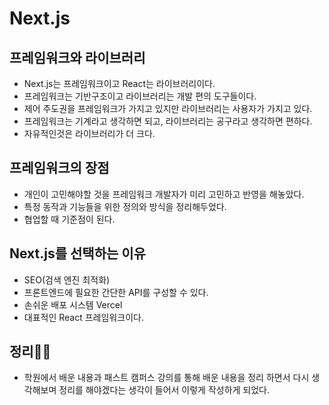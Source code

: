 # Next.js

## 프레임워크와 라이브러리
- Next.js는 프레임워크이고 React는 라이브러리이다.
- 프레임워크는 기반구조이고 라이브러리는 개발 편의 도구들이다.
- 제어 주도권을 프레임워크가 가지고 있지만 라이브러리는 사용자가 가지고 있다.
- 프레임워크는 기계라고 생각하면 되고, 라이브러리는 공구라고 생각하면 편하다.
- 자유적인것은 라이브러리가 더 크다.

## 프레임워크의 장점
- 개인이 고민해야할 것을 프레임워크 개발자가 미리 고민하고 반영을 해놓았다.
- 특정 동작과 기능들을 위한 정의와 방식을 정리해두었다.
- 협업할 때 기준점이 된다.

## Next.js를 선택하는 이유
- SEO(검색 엔진 최적화)
- 프론트엔드에 필요한 간단한 API를 구성할 수 있다.
- 손쉬운 배포 시스템 Vercel
- 대표적인 React 프레임워크이다.

## 정리🧑‍💻
- 학원에서 배운 내용과 패스트 캠퍼스 강의를 통해 배운 내용을 정리 하면서 다시 생각해보며 정리를 해야겠다는 생각이 들어서 이렇게 작성하게 되었다.  

